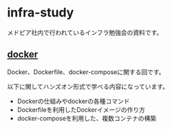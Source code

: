 # infra-study
メドピア社内で行われているインフラ勉強会の資料です。

## [docker](/docker)
Docker、Dockerfile、docker-composeに関する回です。

以下に関してハンズオン形式で学べる内容になっています。

- Dockerの仕組みやdockerの各種コマンド
- Dockerfileを利用したDockerイメージの作り方
- docker-composeを利用した、複数コンテナの構築
